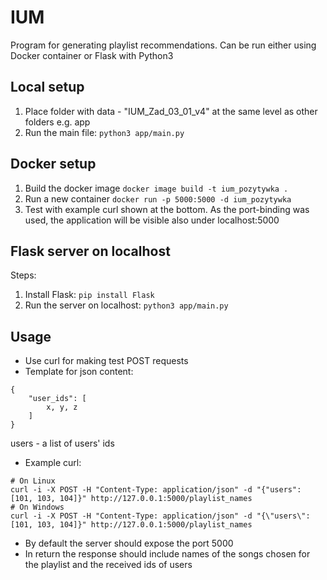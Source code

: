 # IUM

Program for generating playlist recommendations.
Can be run either using Docker container or Flask with Python3

## Local setup
1. Place folder with data - "IUM_Zad_03_01_v4" at the same level as other folders e.g. app
2. Run the main file: ``` python3 app/main.py ```

## Docker setup
1. Build the docker image
```docker image build -t ium_pozytywka . ```
2. Run a new container
```docker run -p 5000:5000 -d ium_pozytywka ```
3. Test with example curl shown at the bottom. As the port-binding was used, the application will be visible also under localhost:5000

## Flask server on localhost
Steps:
1. Install Flask: ```pip install Flask```
2. Run the server on localhost: ```python3 app/main.py```

## Usage
* Use curl for making test POST requests
* Template for json content:
```
{
    "user_ids": [
        x, y, z
    ]
}
```
users - a list of users' ids
* Example curl: 
```
# On Linux
curl -i -X POST -H "Content-Type: application/json" -d "{"users": [101, 103, 104]}" http://127.0.0.1:5000/playlist_names
# On Windows
curl -i -X POST -H "Content-Type: application/json" -d "{\"users\": [101, 103, 104]}" http://127.0.0.1:5000/playlist_names
```
<!-- On Windows the escape \" in keys is required in the curl command -->

* By default the server should expose the port 5000
* In return the response should include names of the songs chosen for the playlist and the received ids of users